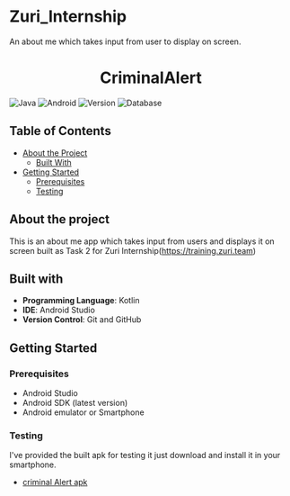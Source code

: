 # Zuri_Internship
An about me which takes input from user to display on screen.
# <div align="center">CriminalAlert</div>

![Java](https://img.shields.io/badge/language-Java-blue?style=for-the-badge)
![Android](https://img.shields.io/badge/SDK-Android-green?style=for-the-badge)
![Version](https://img.shields.io/badge/SDK--Version-4.1-red?style=for-the-badge)
![Database](https://img.shields.io/badge/database-Firestore-blue?style=for-the-badge)



## Table of Contents

* [About the Project](#about-the-project)
  * [Built With](#built-with)
* [Getting Started](#getting-started)
  * [Prerequisites](#prerequisites)
  * [Testing](#testing)
  

## About the project
This is an about me app which takes input from users and displays it on screen built as Task 2 for Zuri Internship(https://training.zuri.team)
 
 ## Built with
 
- **Programming Language**: Kotlin
- **IDE**: Android Studio
- **Version Control**: Git and GitHub


## Getting Started

### Prerequisites   
 * Android Studio
 * Android SDK (latest version)
 * Android emulator or Smartphone


### Testing
I've provided the built apk for testing it just download and install it in your smartphone.

 * [criminal Alert apk](https://github.com/bingJunior/CodeWarriors/tree/master/apk)



